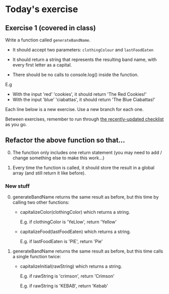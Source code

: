 # Today's exercise

## Exercise 1 (covered in class)

Write a function called `generateBandName`.

- It should accept two parameters: `clothingColour` and `lastFoodEaten`

- It should return a string that represents the resulting band name, with every first letter as a capital.

- There should be no calls to console.log() inside the function.

E.g
- With the input 'red' 'cookies', it should return 'The Red Cookies!'
- With the input 'blue' 'ciabattas', it should return 'The Blue Ciabattas!'

Each line below is a new exercise. Use a new branch for each one.

Between exercises, remember to run through [the recently-updated checklist](https://github.com/wi-fighters/how-to/blob/master/how-to-check-your-code.md) as you go.

## Refactor the above function so that...

0. The function only includes one return statement (you may need to add / change something else to make this work...)

0. Every time the function is called, it should store the result in a global array (and still return it like before).

### New stuff

0. generateBandName returns the same result as before, but this time by calling two other functions:

    - capitalizeColor(clothingColor) which returns a string.
    
      E.g. if clothingColor is 'YeLlow', return 'Yellow'

    - capitalizeFood(lastFoodEaten) which returns a string.
    
      E.g. if lastFoodEaten is 'PIE', return 'Pie'

0. generateBandName returns the same result as before, but this time calls a single function twice:

    - capitalizeInitial(rawString) which returns a string.

      E.g. if rawString is 'crimson', return 'Crimson'

      E.g. if rawString is 'KEBAB', return 'Kebab'
